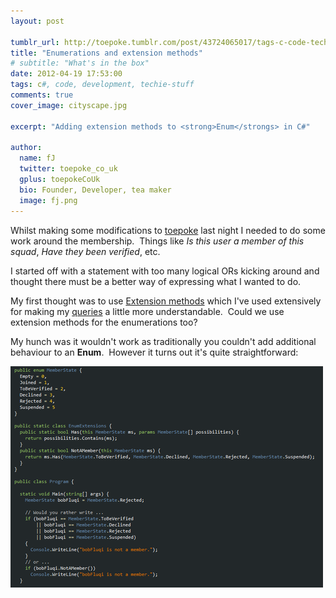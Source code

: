 ```yaml
---
layout: post

tumblr_url: http://toepoke.tumblr.com/post/43724065017/tags-c-code-techie-stuff-development
title: "Enumerations and extension methods"
# subtitle: "What's in the box"
date: 2012-04-19 17:53:00
tags: c#, code, development, techie-stuff
comments: true
cover_image: cityscape.jpg

excerpt: "Adding extension methods to <strong>Enum</strongs> in C#"

author:
  name: fJ
  twitter: toepoke_co_uk
  gplus: toepokeCoUk 
  bio: Founder, Developer, tea maker
  image: fj.png
---
```


Whilst making some modifications to [toepoke](https://toepoke.co.uk) last night I needed to do some work around the membership.  Things like _Is this user a member of this squad_, _Have they been verified_, etc. 

I started off with a statement with too many logical ORs kicking around and thought there must be a better way of expressing what I wanted to do.  

My first thought was to use [Extension methods](http://msdn.microsoft.com/en-us/library/bb383977.aspx) which I've used extensively for making my [queries](http://msdn.microsoft.com/en-us/library/bb425822.aspx) a little more understandable.  Could we use extension methods for the enumerations too?

My hunch was it wouldn't work as traditionally you couldn't add additional behaviour to an **Enum**.  However it turns out it's quite straightforward:

<img src="/images/posts/2012-04-19-enumerations-and-extension-methods.png">

